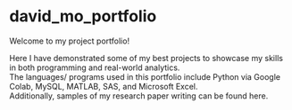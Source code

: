 # david_mo_portfolio

Welcome to my project portfolio! 

Here I have demonstrated some of my best projects to showcase my skills in both programming and real-world analytics.<br/> 
The languages/ programs used in this portfolio include Python via Google Colab, MySQL, MATLAB, SAS, and Microsoft Excel.<br/> 
Additionally, samples of my research paper writing can be found here.

